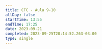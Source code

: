 ```yaml
---
title: CFC - Aula 9-10
allDay: false
startTime: 13:55
endTime: 17:25
date: 2023-09-21
completed: 2023-09-25T20:14:52.263-03:00
type: single
---
```

